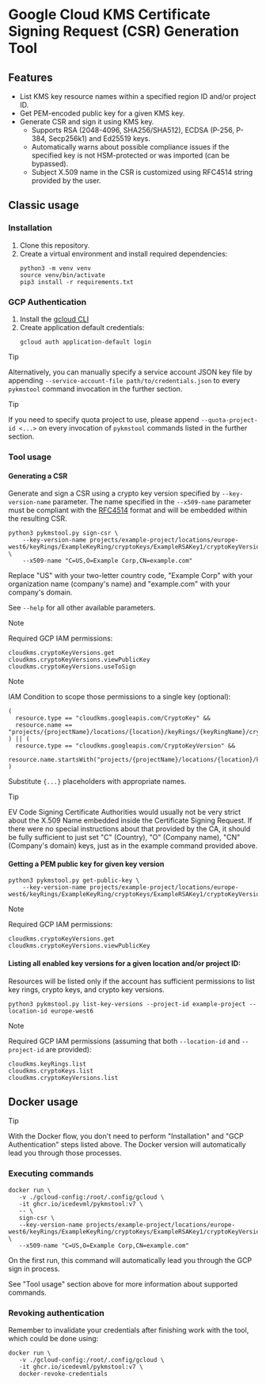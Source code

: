# Google Cloud KMS Certificate Signing Request (CSR) Generation Tool

## Features

* List KMS key resource names within a specified region ID and/or project ID.
* Get PEM-encoded public key for a given KMS key.
* Generate CSR and sign it using KMS key.
  * Supports RSA (2048-4096, SHA256/SHA512), ECDSA (P-256, P-384, Secp256k1) and Ed25519 keys.
  * Automatically warns about possible compliance issues if the specified key is not HSM-protected or was imported
    (can be bypassed).
  * Subject X.509 name in the CSR is customized using RFC4514 string provided by the user.

## Classic usage

### Installation

1. Clone this repository.
2. Create a virtual environment and install required dependencies:
    ```
    python3 -m venv venv
    source venv/bin/activate
    pip3 install -r requirements.txt
    ```

### GCP Authentication

1. Install the [gcloud CLI](https://cloud.google.com/sdk/docs/install)
2. Create application default credentials:
   ```
   gcloud auth application-default login
   ```

> [!TIP]
> Alternatively, you can manually specify a service account JSON key file by appending
> `--service-account-file path/to/credentials.json` to every `pykmstool` command invocation in the further section.

> [!TIP]
> If you need to specify quota project to use, please append `--quota-project-id <...>`
> on every invocation of `pykmstool` commands listed in the further section.

### Tool usage

#### Generating a CSR

Generate and sign a CSR using a crypto key version specified by `--key-version-name` parameter.
The name specified in the `--x509-name` parameter must be compliant with the [RFC4514](https://datatracker.ietf.org/doc/html/rfc4514)
format and will be embedded within the resulting CSR.

```
python3 pykmstool.py sign-csr \
    --key-version-name projects/example-project/locations/europe-west6/keyRings/ExampleKeyRing/cryptoKeys/ExampleRSAKey1/cryptoKeyVersions/1 \
    --x509-name "C=US,O=Example Corp,CN=example.com"
```

Replace "US" with your two-letter country code, "Example Corp" with your organization name (company's name) and "example.com" with your company's domain.

See `--help` for all other available parameters.

> [!NOTE]
> Required GCP IAM permissions:
> ```
> cloudkms.cryptoKeyVersions.get
> cloudkms.cryptoKeyVersions.viewPublicKey
> cloudkms.cryptoKeyVersions.useToSign
> ```

> [!NOTE]
> IAM Condition to scope those permissions to a single key (optional):
> ```
> (
>   resource.type == "cloudkms.googleapis.com/CryptoKey" &&
>   resource.name == "projects/{projectName}/locations/{location}/keyRings/{keyRingName}/cryptoKeys/{keyName}"
> ) || (
>   resource.type == "cloudkms.googleapis.com/CryptoKeyVersion" &&
>   resource.name.startsWith("projects/{projectName}/locations/{location}/keyRings/{keyRingName}/cryptoKeys/{keyName}/cryptoKeyVersions/"
> )
> ```
> Substitute `{...}` placeholders with appropriate names.

> [!TIP]
> EV Code Signing Certificate Authorities would usually not be very strict about the X.509 Name embedded inside the Certificate Signing Request.
> If there were no special instructions about that provided by the CA, it should be fully sufficient to just set "C" (Country), "O" (Company name), "CN" (Company's domain) keys, just as in the example command provided above.

#### Getting a PEM public key for given key version

```
python3 pykmstool.py get-public-key \
    --key-version-name projects/example-project/locations/europe-west6/keyRings/ExampleKeyRing/cryptoKeys/ExampleRSAKey1/cryptoKeyVersions/1
```

> [!NOTE]
> Required GCP IAM permissions:
> ```
> cloudkms.cryptoKeyVersions.get
> cloudkms.cryptoKeyVersions.viewPublicKey
> ```

#### Listing all enabled key versions for a given location and/or project ID:

Resources will be listed only if the account has sufficient permissions to list key rings, crypto keys, and crypto key versions.

```
python3 pykmstool.py list-key-versions --project-id example-project --location-id europe-west6 
```

> [!NOTE]
> Required GCP IAM permissions (assuming that both `--location-id` and `--project-id` are provided):
> ```
> cloudkms.keyRings.list
> cloudkms.cryptoKeys.list	
> cloudkms.cryptoKeyVersions.list	
> ```

## Docker usage

> [!TIP]
> With the Docker flow, you don't need to perform "Installation" and "GCP Authentication" steps listed above. The Docker version will automatically lead you through those processes.

### Executing commands

```
docker run \
   -v ./gcloud-config:/root/.config/gcloud \
   -it ghcr.io/icedevml/pykmstool:v7 \
   -- \
   sign-csr \
   --key-version-name projects/example-project/locations/europe-west6/keyRings/ExampleKeyRing/cryptoKeys/ExampleRSAKey1/cryptoKeyVersions/1 \
   --x509-name "C=US,O=Example Corp,CN=example.com"
```

On the first run, this command will automatically lead you through the GCP sign in process.

See "Tool usage" section above for more information about supported commands.

### Revoking authentication

Remember to invalidate your credentials after finishing work with the tool, which could be done using:

```
docker run \
   -v ./gcloud-config:/root/.config/gcloud \
   -it ghcr.io/icedevml/pykmstool:v7 \
   docker-revoke-credentials
```
